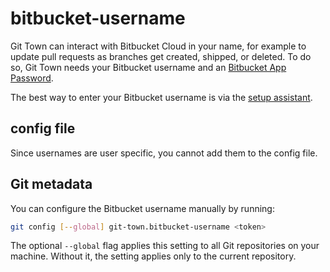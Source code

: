 # bitbucket-username

Git Town can interact with Bitbucket Cloud in your name, for example to update
pull requests as branches get created, shipped, or deleted. To do so, Git Town
needs your Bitbucket username and an
[Bitbucket App Password](bitbucket-app-password.md).

The best way to enter your Bitbucket username is via the
[setup assistant](../configuration.md).

## config file

Since usernames are user specific, you cannot add them to the config file.

## Git metadata

You can configure the Bitbucket username manually by running:

```bash
git config [--global] git-town.bitbucket-username <token>
```

The optional `--global` flag applies this setting to all Git repositories on
your machine. Without it, the setting applies only to the current repository.
